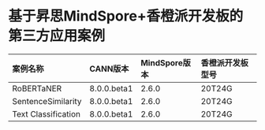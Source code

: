 # 基于昇思MindSpore+香橙派开发板的第三方应用案例

| 案例名称 | CANN版本 | MindSpore版本 | 香橙派开发板型号 |
| :----- | :----- | :----- | :----- |
| RoBERTaNER | 8.0.0.beta1 | 2.6.0 | 20T24G |
| SentenceSimilarity | 8.0.0.beta1 | 2.6.0 | 20T24G |
| Text Classification | 8.0.0.beta1 | 2.6.0 | 20T24G |
